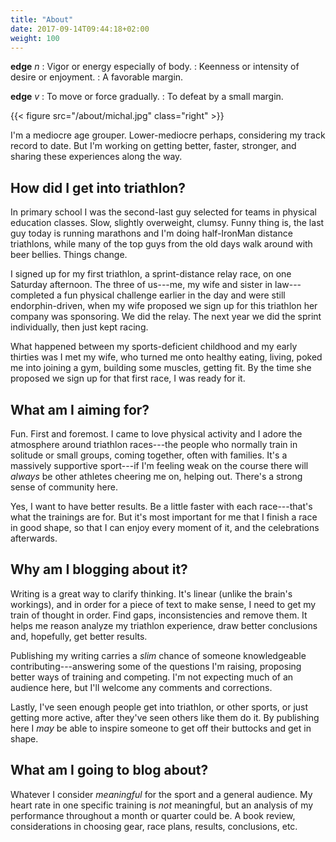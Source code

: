 ```yaml
---
title: "About"
date: 2017-09-14T09:44:18+02:00
weight: 100
---
```


__edge__ _n_
: Vigor or energy especially of body.
: Keenness or intensity of desire or enjoyment.
: A favorable margin.

__edge__ _v_
: To move or force gradually.
: To defeat by a small margin.

{{< figure src="/about/michal.jpg" class="right" >}}

I'm a mediocre age grouper. Lower-mediocre perhaps, considering my track record to date. But I'm working on getting better, faster, stronger, and sharing these experiences along the way.

## How did I get into triathlon?

In primary school I was the second-last guy selected for teams in physical education classes. Slow, slightly overweight, clumsy. Funny thing is, the last guy today is running marathons and I'm doing half-IronMan distance triathlons, while many of the top guys from the old days walk around with beer bellies. Things change.

I signed up for my first triathlon, a sprint-distance relay race, on one Saturday afternoon. The three of us---me, my wife and sister in law---completed a fun physical challenge earlier in the day and were still endorphin-driven, when my wife proposed we sign up for this triathlon her company was sponsoring. We did the relay. The next year we did the sprint individually, then just kept racing.

What happened between my sports-deficient childhood and my early thirties was I met my wife, who turned me onto healthy eating, living, poked me into joining a gym, building some muscles, getting fit. By the time she proposed we sign up for that first race, I was ready for it.

## What am I aiming for?

Fun. First and foremost. I came to love physical activity and I adore the atmosphere around triathlon races---the people who normally train in solitude or small groups, coming together, often with families. It's a massively supportive sport---if I'm feeling weak on the course there will _always_ be other athletes cheering me on, helping out. There's a strong sense of community here.

Yes, I want to have better results. Be a little faster with each race---that's what the trainings are for. But it's most important for me that I finish a race in good shape, so that I can enjoy every moment of it, and the celebrations afterwards.

## Why am I blogging about it?

Writing is a great way to clarify thinking. It's linear (unlike the brain's workings), and in order for a piece of text to make sense, I need to get my train of thought in order. Find gaps, inconsistencies and remove them. It helps me reason analyze my triathlon experience, draw better conclusions and, hopefully, get better results.

Publishing my writing carries a _slim_ chance of someone knowledgeable contributing---answering some of the questions I'm raising, proposing better ways of training and competing. I'm not expecting much of an audience here, but I'll welcome any comments and corrections.

Lastly, I've seen enough people get into triathlon, or other sports, or just getting more active, after they've seen others like them do it. By publishing here I _may_ be able to inspire someone to get off their buttocks and get in shape.

## What am I going to blog about?

Whatever I consider _meaningful_ for the sport and a general audience. My heart rate in one specific training is _not_ meaningful, but an analysis of my performance throughout a month or quarter could be. A book review, considerations in choosing gear, race plans, results, conclusions, etc.
